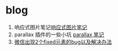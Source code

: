 # blog

1. 响应式图片笔记[响应式图片笔记](https://github.com/semi-xi/blog/tree/master/responsive-img)
1. parallax 插件的一些小坑 [parallax 笔记](https://github.com/semi-xi/blog/tree/master/japarallax)
1. [微信出现2个fixed元素的bug以及解决办法](https://github.com/semi-xi/blog/tree/master/fiexedbug)
